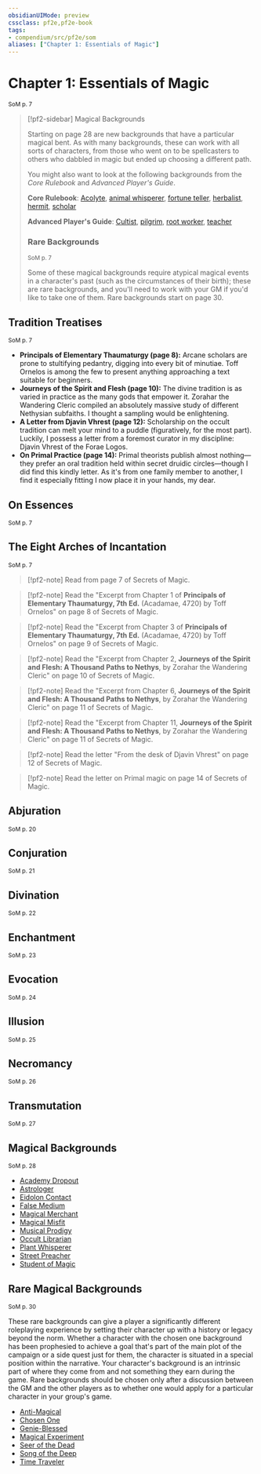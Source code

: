 ```yaml
---
obsidianUIMode: preview
cssclass: pf2e,pf2e-book
tags:
- compendium/src/pf2e/som
aliases: ["Chapter 1: Essentials of Magic"]
---
```

# Chapter 1: Essentials of Magic
<sup>SoM p. 7</sup>

> [!pf2-sidebar] Magical Backgrounds
> 
> Starting on page 28 are new backgrounds that have a particular magical bent. As with many backgrounds, these can work with all sorts of characters, from those who went on to be spellcasters to others who dabbled in magic but ended up choosing a different path.
> 
> You might also want to look at the following backgrounds from the _Core Rulebook_ and _Advanced Player's Guide_.
> 
> **Core Rulebook**: [Acolyte](../../Compendium/character/backgrounds/acolyte.md), [animal whisperer](../../Compendium/character/backgrounds/animal-whisperer.md), [fortune teller](../../Compendium/character/backgrounds/fortune-teller.md), [herbalist](../../Compendium/character/backgrounds/herbalist.md), [hermit](../../Compendium/character/backgrounds/hermit.md), [scholar](../../Compendium/character/backgrounds/scholar.md)
> 
> **Advanced Player's Guide**: [Cultist](../../Compendium/character/backgrounds/cultist-apg.md), [pilgrim](../../Compendium/character/backgrounds/pilgrim-apg.md), [root worker](../../Compendium/character/backgrounds/root-worker-apg.md), [teacher](../../Compendium/character/backgrounds/teacher-apg.md)
> 
> ### Rare Backgrounds
> <sup>SoM p. 7</sup>
> 
> Some of these magical backgrounds require atypical magical events in a character's past (such as the circumstances of their birth); these are rare backgrounds, and you'll need to work with your GM if you'd like to take one of them. Rare backgrounds start on page 30.

## Tradition Treatises
<sup>SoM p. 7</sup>

- **Principals of Elementary Thaumaturgy (page 8):** Arcane scholars are prone to stultifying pedantry, digging into every bit of minutiae. Toff Ornelos is among the few to present anything approaching a text suitable for beginners.
- **Journeys of the Spirit and Flesh (page 10):** The divine tradition is as varied in practice as the many gods that empower it. Zorahar the Wandering Cleric compiled an absolutely massive study of different Nethysian subfaiths. I thought a sampling would be enlightening.
- **A Letter from Djavin Vhrest (page 12):** Scholarship on the occult tradition can melt your mind to a puddle (figuratively, for the most part). Luckily, I possess a letter from a foremost curator in my discipline: Djavin Vhrest of the Forae Logos.
- **On Primal Practice (page 14):** Primal theorists publish almost nothing—they prefer an oral tradition held within secret druidic circles—though I did find this kindly letter. As it's from one family member to another, I find it especially fitting I now place it in your hands, my dear.

## On Essences
<sup>SoM p. 7</sup>

## The Eight Arches of Incantation
<sup>SoM p. 7</sup>

> [!pf2-note]
> Read from page 7 of Secrets of Magic.

> [!pf2-note]
> Read the "Excerpt from Chapter 1 of **Principals of Elementary Thaumaturgy, 7th Ed.** (Acadamae, 4720) by Toff Ornelos" on page 8 of Secrets of Magic.

> [!pf2-note]
> Read the "Excerpt from Chapter 3 of **Principals of Elementary Thaumaturgy, 7th Ed.** (Acadamae, 4720) by Toff Ornelos" on page 9 of Secrets of Magic.

> [!pf2-note]
> Read the "Excerpt from Chapter 2, **Journeys of the Spirit and Flesh: A Thousand Paths to Nethys**, by Zorahar the Wandering Cleric" on page 10 of Secrets of Magic.

> [!pf2-note]
> Read the "Excerpt from Chapter 6, **Journeys of the Spirit and Flesh: A Thousand Paths to Nethys**, by Zorahar the Wandering Cleric" on page 11 of Secrets of Magic.

> [!pf2-note]
> Read the "Excerpt from Chapter 11, **Journeys of the Spirit and Flesh: A Thousand Paths to Nethys**, by Zorahar the Wandering Cleric" on page 11 of Secrets of Magic.

> [!pf2-note]
> Read the letter "From the desk of Djavin Vhrest" on page 12 of Secrets of Magic.

> [!pf2-note]
> Read the letter on Primal magic on page 14 of Secrets of Magic.

## Abjuration
<sup>SoM p. 20</sup>

## Conjuration
<sup>SoM p. 21</sup>

## Divination
<sup>SoM p. 22</sup>

## Enchantment
<sup>SoM p. 23</sup>

## Evocation
<sup>SoM p. 24</sup>

## Illusion
<sup>SoM p. 25</sup>

## Necromancy
<sup>SoM p. 26</sup>

## Transmutation
<sup>SoM p. 27</sup>

## Magical Backgrounds
<sup>SoM p. 28</sup>

- [Academy Dropout](../../Compendium/character/backgrounds/academy-dropout-som.md)
- [Astrologer](../../Compendium/character/backgrounds/astrologer-som.md)
- [Eidolon Contact](../../Compendium/character/backgrounds/eidolon-contact-som.md)
- [False Medium](../../Compendium/character/backgrounds/false-medium-som.md)
- [Magical Merchant](../../Compendium/character/backgrounds/magical-merchant-som.md)
- [Magical Misfit](../../Compendium/character/backgrounds/magical-misfit-som.md)
- [Musical Prodigy](../../Compendium/character/backgrounds/musical-prodigy-som.md)
- [Occult Librarian](../../Compendium/character/backgrounds/occult-librarian-som.md)
- [Plant Whisperer](../../Compendium/character/backgrounds/plant-whisperer-som.md)
- [Street Preacher](../../Compendium/character/backgrounds/street-preacher-som.md)
- [Student of Magic](../../Compendium/character/backgrounds/student-of-magic-som.md)

## Rare Magical Backgrounds
<sup>SoM p. 30</sup>

These rare backgrounds can give a player a significantly different roleplaying experience by setting their character up with a history or legacy beyond the norm. Whether a character with the chosen one background has been prophesied to achieve a goal that's part of the main plot of the campaign or a side quest just for them, the character is situated in a special position within the narrative. Your character's background is an intrinsic part of where they come from and not something they earn during the game. Rare backgrounds should be chosen only after a discussion between the GM and the other players as to whether one would apply for a particular character in your group's game.

- [Anti-Magical](../../Compendium/character/backgrounds/anti-magical-som.md)
- [Chosen One](../../Compendium/character/backgrounds/chosen-one-som.md)
- [Genie-Blessed](../../Compendium/character/backgrounds/genie-blessed-som.md)
- [Magical Experiment](../../Compendium/character/backgrounds/magical-experiment-som.md)
- [Seer of the Dead](../../Compendium/character/backgrounds/seer-of-the-dead-som.md)
- [Song of the Deep](../../Compendium/character/backgrounds/song-of-the-deep-som.md)
- [Time Traveler](../../Compendium/character/backgrounds/time-traveler-som.md)